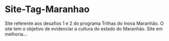 # Site-Tag-Maranhao
Site referente aos desafios 1 e 2 do programa Trilhas do Inova Maranhão. O site tem o objetivo de evidenciar a cultura do estado do Maranhão.
Site em melhoria...
